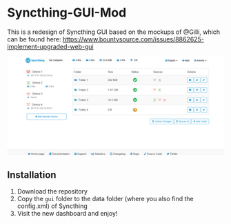 # Syncthing-GUI-Mod
This is a redesign of Syncthing GUI based on the mockups of @Gilli, which can be found here: https://www.bountysource.com/issues/8862625-implement-upgraded-web-gui

![alt text](https://github.com/luke52/Syncthing-GUI-Mod/blob/master/Screenshots/Screenshot2.png "Screenshot")

## Installation 
1. Download the repository
2. Copy the `gui` folder to the data folder (where you also find the config.xml) of Syncthing
3. Visit the new dashboard and enjoy!